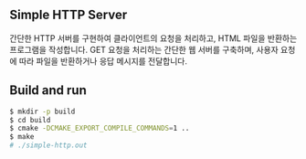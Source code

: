 ## Simple HTTP Server

간단한 HTTP 서버를 구현하여 클라이언트의 요청을 처리하고, HTML 파일을 반환하는 프로그램을 작성합니다. GET 요청을 처리하는 간단한 웹 서버를 구축하며, 사용자 요청에 따라 파일을 반환하거나 응답 메시지를 전달합니다.

## Build and run
```sh
$ mkdir -p build
$ cd build
$ cmake -DCMAKE_EXPORT_COMPILE_COMMANDS=1 ..
$ make
# ./simple-http.out
```

